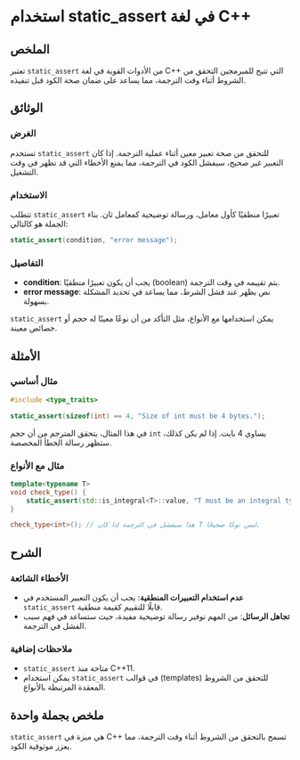 <!--
Meta Description: # استخدام static_assert في لغة C++ ## الملخص تعتبر `static_assert` من الأدوات القوية في لغة C++ التي تتيح للمبرمجين التحقق من الشروط أثناء وقت الترجمة...
Meta Keywords: static_assert, الترجمة, وقت, مما, int
-->

# استخدام static_assert في لغة C++

## الملخص
تعتبر `static_assert` من الأدوات القوية في لغة C++ التي تتيح للمبرمجين التحقق من الشروط أثناء وقت الترجمة، مما يساعد على ضمان صحة الكود قبل تنفيذه.

## الوثائق
### الغرض
تستخدم `static_assert` للتحقق من صحة تعبير معين أثناء عملية الترجمة. إذا كان التعبير غير صحيح، سيفشل الكود في الترجمة، مما يمنع الأخطاء التي قد تظهر في وقت التشغيل.

### الاستخدام
تتطلب `static_assert` تعبيرًا منطقيًا كأول معامل، ورسالة توضيحية كمعامل ثان. بناء الجملة هو كالتالي:

```cpp
static_assert(condition, "error message");
```

### التفاصيل
- **condition**: يجب أن يكون تعبيرًا منطقيًا (boolean) يتم تقييمه في وقت الترجمة.
- **error message**: نص يظهر عند فشل الشرط، مما يساعد في تحديد المشكلة بسهولة.

`static_assert` يمكن استخدامها مع الأنواع، مثل التأكد من أن نوعًا معينًا له حجم أو خصائص معينة.

## الأمثلة
### مثال أساسي
```cpp
#include <type_traits>

static_assert(sizeof(int) == 4, "Size of int must be 4 bytes.");
```
في هذا المثال، يتحقق المترجم من أن حجم `int` يساوي 4 بايت. إذا لم يكن كذلك، ستظهر رسالة الخطأ المخصصة.

### مثال مع الأنواع
```cpp
template<typename T>
void check_type() {
    static_assert(std::is_integral<T>::value, "T must be an integral type.");
}

check_type<int>(); // هذا سيفشل في الترجمة إذا كان T ليس نوعًا صحيحًا.
```

## الشرح
### الأخطاء الشائعة
- **عدم استخدام التعبيرات المنطقية**: يجب أن يكون التعبير المستخدم في `static_assert` قابلًا للتقييم كقيمة منطقية.
- **تجاهل الرسائل**: من المهم توفير رسالة توضيحية مفيدة، حيث ستساعد في فهم سبب الفشل في الترجمة.

### ملاحظات إضافية
- `static_assert` متاحة منذ C++11.
- يمكن استخدام `static_assert` في قوالب (templates) للتحقق من الشروط المعقدة المرتبطة بالأنواع.

## ملخص بجملة واحدة
`static_assert` هي ميزة في C++ تسمح بالتحقق من الشروط أثناء وقت الترجمة، مما يعزز موثوقية الكود.